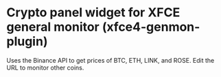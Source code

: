 # Crypto panel widget for XFCE general monitor (xfce4-genmon-plugin)

Uses the Binance API to get prices of BTC, ETH, LINK, and ROSE. Edit the URL to monitor other coins.